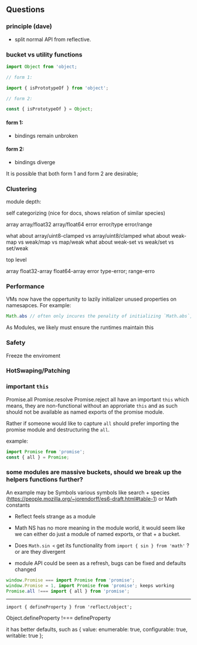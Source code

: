 ##

## Questions

### principle (dave)

* split normal API from reflective.



### bucket vs utility functions

```js
import Object from 'object;

// form 1:

import { isPrototypeOf } from 'object';

// form 2:

const { isPrototypeOf } = Object;
```

#### form 1:

* bindings remain unbroken

#### form 2:

* bindings diverge

It is possible that both form 1 and form 2 are desirable;

### Clustering

module depth:

self categorizing (nice for docs, shows relation of similar species)

array
array/float32
array/float64
error
error/type
error/range

what about array/uint8-clamped vs array/uint8/clamped
what about weak-map vs weak/map vs map/weak
what about weak-set vs weak/set vs set/weak

top level

array
float32-array
float64-array
error
type-error;
range-erro

### Performance

VMs now have the oppertunity to lazily initializer unused properties on namesapces. For example:

```js
Math.abs // often only incures the penality of initializing `Math.abs`, not the other sibling properties unaccessed
```

As Modules, we likely must ensure the runtimes maintain this

### Safety

Freeze the enviroment

### HotSwaping/Patching

### important `this`

Promise.all Promise.resolve Promise.reject all have an important `this` which
means, they are non-functional without an approriate `this` and as such should
not be available as named exports of the promise module.

Rather if someone would like to capture `all` should prefer importing the
promise module and destructuring the `all`.

example:

```js
import Promise from 'promise';
const { all } = Promise;
```


### some modules are massive buckets, should we break up the helpers functions further?

An example may be Symbols various symbols like search + species (https://people.mozilla.org/~jorendorff/es6-draft.html#table-1) or Math constants

* Reflect feels strange as a module

* Math NS has no more meaning in the module world, it would seem like we can
  either do just a module of named exports, or that + a bucket.

* Does `Math.sin <` get its functionality from `import { sin } from 'math'` ?
  or are they divergent

* module API could be seen as a refresh, bugs can be fixed and defaults changed


```js
window.Promise === import Promise from 'promise';
window.Promise = 1, import Promise from 'promise'; keeps working
Promise.all !=== import { all } from 'promise';
```


----

`import { defineProperty } from 'reflect/object';`

Object.defineProperty !=== defineProperty

it has better defaults, such as {
  value:
  enumerable: true,
  configurable: true,
  writable: true
};

